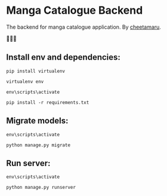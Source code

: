 # Manga Catalogue Backend

The backend for manga catalogue application. By [cheetamaru](https://github.com/cheetamaru).

🏮🏮🏮

## Install env and dependencies:
```
pip install virtualenv

virtualenv env

env\scripts\activate

pip install -r requirements.txt
```

## Migrate models:
```
env\scripts\activate

python manage.py migrate
```

## Run server:
```
env\scripts\activate

python manage.py runserver
```